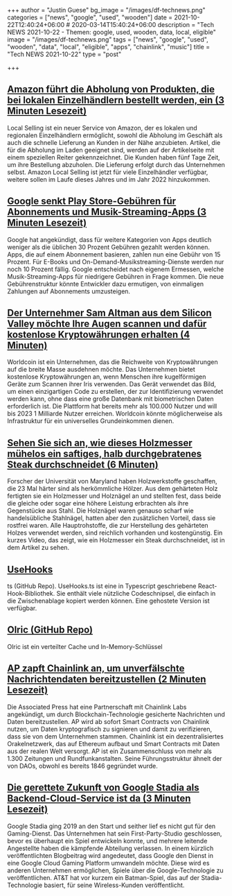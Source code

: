 +++
author = "Justin Guese"
bg_image = "/images/df-technews.png"
categories = ["news", "google", "used", "wooden"]
date = 2021-10-22T12:40:24+06:00 # 2020-03-14T15:40:24+06:00
description = "Tech NEWS 2021-10-22 - Themen: google, used, wooden, data, local, eligible"
image = "/images/df-technews.png"
tags = ["news", "google", "used", "wooden", "data", "local", "eligible", "apps", "chainlink", "music"]
title = "Tech NEWS 2021-10-22"
type = "post"

+++

## [Amazon führt die Abholung von Produkten, die bei lokalen Einzelhändlern bestellt werden, ein (3 Minuten Lesezeit)](https://techcrunch.com/2021/10/21/amazon-rolls-out-in-store-pickup-for-products-ordered-from-local-retailers/)

 Local Selling ist ein neuer Service von Amazon, der es lokalen und regionalen Einzelhändlern ermöglicht, sowohl die Abholung im Geschäft als auch die schnelle Lieferung an Kunden in der Nähe anzubieten. Artikel, die für die Abholung im Laden geeignet sind, werden auf der Artikelseite mit einem speziellen Reiter gekennzeichnet. Die Kunden haben fünf Tage Zeit, um ihre Bestellung abzuholen. Die Lieferung erfolgt durch das Unternehmen selbst. Amazon Local Selling ist jetzt für viele Einzelhändler verfügbar, weitere sollen im Laufe dieses Jahres und im Jahr 2022 hinzukommen.

## [Google senkt Play Store-Gebühren für Abonnements und Musik-Streaming-Apps (3 Minuten Lesezeit)](https://www.theverge.com/2021/10/21/22738370/google-play-cut-music-streaming-apps-10-percent-regulation?scrolla=5eb6d68b7fedc32c19ef33b4)

 Google hat angekündigt, dass für weitere Kategorien von Apps deutlich weniger als die üblichen 30 Prozent Gebühren gezahlt werden können. Apps, die auf einem Abonnement basieren, zahlen nun eine Gebühr von 15 Prozent. Für E-Books und On-Demand-Musikstreaming-Dienste werden nur noch 10 Prozent fällig. Google entscheidet nach eigenem Ermessen, welche Musik-Streaming-Apps für niedrigere Gebühren in Frage kommen. Die neue Gebührenstruktur könnte Entwickler dazu ermutigen, von einmaligen Zahlungen auf Abonnements umzusteigen.

## [Der Unternehmer Sam Altman aus dem Silicon Valley möchte Ihre Augen scannen und dafür kostenlose Kryptowährungen erhalten (4 Minuten)](https://www.cnbc.com/2021/10/21/sam-altmans-worldcoin-wants-to-scan-your-eyes-in-exchange-for-crypto.html)

 Worldcoin ist ein Unternehmen, das die Reichweite von Kryptowährungen auf die breite Masse ausdehnen möchte. Das Unternehmen bietet kostenlose Kryptowährungen an, wenn Menschen ihre kugelförmigen Geräte zum Scannen ihrer Iris verwenden. Das Gerät verwendet das Bild, um einen einzigartigen Code zu erstellen, der zur Identifizierung verwendet werden kann, ohne dass eine große Datenbank mit biometrischen Daten erforderlich ist. Die Plattform hat bereits mehr als 100.000 Nutzer und will bis 2023 1 Milliarde Nutzer erreichen. Worldcoin könnte möglicherweise als Infrastruktur für ein universelles Grundeinkommen dienen.

## [Sehen Sie sich an, wie dieses Holzmesser mühelos ein saftiges, halb durchgebratenes Steak durchschneidet (6 Minuten)](https://arstechnica.com/science/2021/10/watch-this-wooden-knife-cut-effortlessly-through-juicy-medium-well-done-steak/)

 Forscher der Universität von Maryland haben Holzwerkstoffe geschaffen, die 23 Mal härter sind als herkömmliche Hölzer. Aus dem gehärteten Holz fertigten sie ein Holzmesser und Holznägel an und stellten fest, dass beide die gleiche oder sogar eine höhere Leistung erbrachten als ihre Gegenstücke aus Stahl. Die Holznägel waren genauso scharf wie handelsübliche Stahlnägel, hatten aber den zusätzlichen Vorteil, dass sie rostfrei waren. Alle Hauptrohstoffe, die zur Herstellung des gehärteten Holzes verwendet werden, sind reichlich vorhanden und kostengünstig. Ein kurzes Video, das zeigt, wie ein Holzmesser ein Steak durchschneidet, ist in dem Artikel zu sehen.

## [UseHooks](https://github.com/juliencrn/usehooks.ts)

ts (GitHub Repo). UseHooks.ts ist eine in Typescript geschriebene React-Hook-Bibliothek. Sie enthält viele nützliche Codeschnipsel, die einfach in die Zwischenablage kopiert werden können. Eine gehostete Version ist verfügbar.

## [Olric (GitHub Repo)](https://github.com/buraksezer/olric)

 Olric ist ein verteilter Cache und In-Memory-Schlüssel

## [AP zapft Chainlink an, um unverfälschte Nachrichtendaten bereitzustellen (2 Minuten Lesezeit)](https://decrypt.co/83867/associated-press-ap-chainlink-news-data)

 Die Associated Press hat eine Partnerschaft mit Chainlink Labs angekündigt, um durch Blockchain-Technologie gesicherte Nachrichten und Daten bereitzustellen. AP wird ab sofort Smart Contracts von Chainlink nutzen, um Daten kryptografisch zu signieren und damit zu verifizieren, dass sie von dem Unternehmen stammen. Chainlink ist ein dezentralisiertes Orakelnetzwerk, das auf Ethereum aufbaut und Smart Contracts mit Daten aus der realen Welt versorgt. AP ist ein Zusammenschluss von mehr als 1.300 Zeitungen und Rundfunkanstalten. Seine Führungsstruktur ähnelt der von DAOs, obwohl es bereits 1846 gegründet wurde.

## [Die gerettete Zukunft von Google Stadia als Backend-Cloud-Service ist da (3 Minuten Lesezeit)](https://arstechnica.com/gadgets/2021/10/google-stadias-salvaged-future-as-a-back-end-cloud-service-is-here/)

 Google Stadia ging 2019 an den Start und seither lief es nicht gut für den Gaming-Dienst. Das Unternehmen hat sein First-Party-Studio geschlossen, bevor es überhaupt ein Spiel entwickeln konnte, und mehrere leitende Angestellte haben die kämpfende Abteilung verlassen. In einem kürzlich veröffentlichten Blogbeitrag wird angedeutet, dass Google den Dienst in eine Google Cloud Gaming Platform umwandeln möchte. Diese wird es anderen Unternehmen ermöglichen, Spiele über die Google-Technologie zu veröffentlichen. AT&T hat vor kurzem ein Batman-Spiel, das auf der Stadia-Technologie basiert, für seine Wireless-Kunden veröffentlicht.

